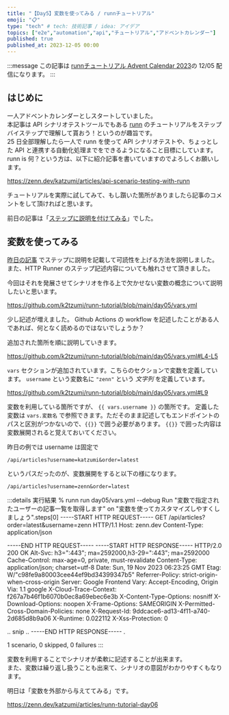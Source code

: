 ```yaml
---
title: "【Day5】変数を使ってみる / runnチュートリアル"
emoji: "📋"
type: "tech" # tech: 技術記事 / idea: アイデア
topics: ["e2e","automation","api","チュートリアル","アドベントカレンダー"]
published: true
published_at: 2023-12-05 00:00
---
```


:::message
この記事は [runnチュートリアル Advent Calendar 2023](https://qiita.com/advent-calendar/2023/runn-tutorial)の 12/05 配信になります。
:::

## はじめに

一人アドベントカレンダーとしスタートしていました。  
本記事は API シナリオテストツールでもある [runn](https://github.com/k1LoW/runn) のチュートリアルをステップバイステップで理解して貰おう！というのが趣旨です。  
25 日全部理解したら一人で runn を使って API シナリオテストや、ちょっとした API と連携する自動化処理までをできるようになること目標にしています。  
runn is 何？という方は、以下に紹介記事を書いていますのでよろしくお願いします。

https://zenn.dev/katzumi/articles/api-scenario-testing-with-runn

チュートリアルを実際に試してみて、もし躓いた箇所がありましたら記事のコメントをして頂ければと思います。

前日の記事は「[ステップに説明を付けてみる](https://zenn.dev/katzumi/articles/runn-tutorial-day04)」でした。

## 変数を使ってみる

[昨日の記事](https://zenn.dev/katzumi/articles/runn-tutorial-day04) でステップに説明を記載して可読性を上げる方法を説明しました。
また、HTTP Runner のステップ記述内容についても触れさせて頂きました。

今回はそれを発展させてシナリオを作る上で欠かせない変数の概念について説明したいと思います。

https://github.com/k2tzumi/runn-tutorial/blob/main/day05/vars.yml

少し記述が増えました。
Github Actions の workflow を記述したことがある人であれば、何となく読めるのではないでしょうか？

追加された箇所を順に説明していきます。

https://github.com/k2tzumi/runn-tutorial/blob/main/day05/vars.yml#L4-L5

`vars` セクションが追加されています。こちらのセクションで変数を定義しています。
`username` という変数名に `"zenn"` という *文字列* を定義しています。


https://github.com/k2tzumi/runn-tutorial/blob/main/day05/vars.yml#L9

変数を利用している箇所ですが、 `{{ vars.username }}` の箇所です。
定義した変数は `vars.変数名` で参照できます。ただそのまま記述してもエンドポイントのパスと区別がつかないので、`{{}}` で囲う必要があります。
`{{}}` で囲った内容は変数展開されると覚えておいてください。

昨日の例では username は固定で

`/api/articles?username=katzumi&order=latest`

というパスだったのが、変数展開をすると以下の様になります。

`/api/articles?username=zenn&order=latest`

:::details 実行結果
% runn run day05/vars.yml --debug 
Run "変数で指定されたユーザーの記事一覧を取得します" on "変数を使ってカスタマイズしやすくしましょう".steps[0]
-----START HTTP REQUEST-----
GET /api/articles?order=latest&username=zenn HTTP/1.1
Host: zenn.dev
Content-Type: application/json


-----END HTTP REQUEST-----
-----START HTTP RESPONSE-----
HTTP/2.0 200 OK
Alt-Svc: h3=":443"; ma=2592000,h3-29=":443"; ma=2592000
Cache-Control: max-age=0, private, must-revalidate
Content-Type: application/json; charset=utf-8
Date: Sun, 19 Nov 2023 06:23:25 GMT
Etag: W/"c98fe9a80003cee44ef9bd34399347b5"
Referrer-Policy: strict-origin-when-cross-origin
Server: Google Frontend
Vary: Accept-Encoding, Origin
Via: 1.1 google
X-Cloud-Trace-Context: f267a7b46f1b6070b0ec8a69ebec6e3b
X-Content-Type-Options: nosniff
X-Download-Options: noopen
X-Frame-Options: SAMEORIGIN
X-Permitted-Cross-Domain-Policies: none
X-Request-Id: 9ddcace6-ad13-4f11-a740-2d685d8b9a06
X-Runtime: 0.022112
X-Xss-Protection: 0

.. snip ..
-----END HTTP RESPONSE-----
.

1 scenario, 0 skipped, 0 failures
:::

変数を利用することでシナリオが柔軟に記述することが出来ます。  
また、変数は繰り返し扱うことも出来て、シナリオの意図がわかりやすくもなります。


明日は「変数を外部から与えててみる」です。

https://zenn.dev/katzumi/articles/runn-tutorial-day06